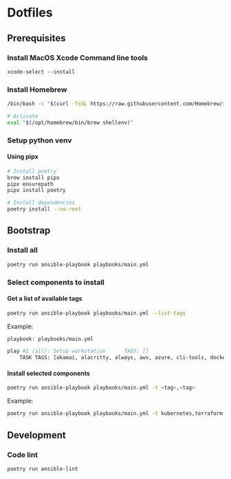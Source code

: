 # Dotfiles

## Prerequisites

### Install MacOS Xcode Command line tools

```bash
xcode-select --install
```

### Install Homebrew

```bash
/bin/bash -c "$(curl -fsSL https://raw.githubusercontent.com/Homebrew/install/HEAD/install.sh)"

# Activate
eval "$(/opt/homebrew/bin/brew shellenv)"
```

### Setup python venv

#### Using pipx

```bash
# Install poetry
brew install pipx
pipx ensurepath
pipx install poetry

# Install dependencies
poetry install --no-root
```

## Bootstrap

### Install all

```bash
poetry run ansible-playbook playbooks/main.yml
```

### Select components to install

#### Get a list of available tags

```bash
poetry run ansible-playbook playbooks/main.yml --list-tags
```

Example:

```bash
playbook: playbooks/main.yml

play #1 (all): Setup workstation      TAGS: []
    TASK TAGS: [akamai, alacritty, always, aws, azure, cli-tools, docker, fonts, gcloud, git, gpg, homebrew-update, iterm2, javascript, kubernetes, nvim, python, rust, ssh, terraform, vim, zsh]
```

#### Install selected components

```bash
poetry run ansible-playbook playbooks/main.yml -t <tag>,<tag>
```

Example:

```bash
poetry run ansible-playbook playbooks/main.yml -t kubernetes,terraform
```

## Development

### Code lint

```bash
poetry run ansible-lint
```

